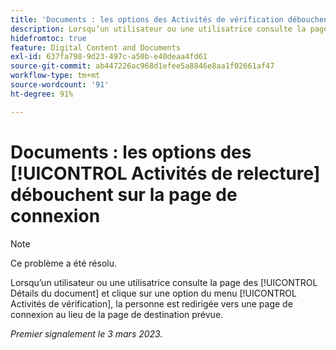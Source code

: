 ```yaml
---
title: 'Documents : les options des Activités de vérification débouchent sur la page de connexion'
description: Lorsqu’un utilisateur ou une utilisatrice consulte la page des Détails du document et clique sur une option du menu Activités de relecture, la personne est redirigée vers une page de connexion au lieu de la page de destination prévue.
hidefromtoc: true
feature: Digital Content and Documents
exl-id: 637fa798-9d23-497c-a50b-e40deaa4fd61
source-git-commit: ab447226ac968d1efee5a8846e8aa1f02661af47
workflow-type: tm+mt
source-wordcount: '91'
ht-degree: 91%

---
```


# Documents : les options des [!UICONTROL Activités de relecture] débouchent sur la page de connexion

<!--This article is on WF and WFP TOCs-->
<!--Converted to story-->

>[!NOTE]
>
>Ce problème a été résolu.

Lorsqu’un utilisateur ou une utilisatrice consulte la page des [!UICONTROL Détails du document] et clique sur une option du menu [!UICONTROL Activités de vérification], la personne est redirigée vers une page de connexion au lieu de la page de destination prévue.

_Premier signalement le 3 mars 2023._
